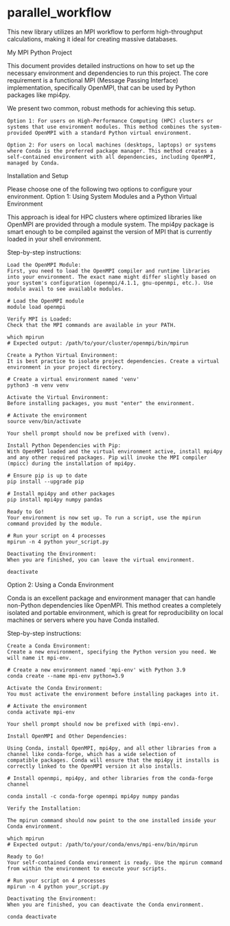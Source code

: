 # parallel_workflow
This new library utilizes an MPI workflow to perform high-throughput calculations, making it ideal for creating massive databases.


My MPI Python Project

This document provides detailed instructions on how to set up the necessary environment and dependencies to run this project. The core requirement is a functional MPI (Message Passing Interface) implementation, specifically OpenMPI, that can be used by Python packages like mpi4py.

We present two common, robust methods for achieving this setup.

    Option 1: For users on High-Performance Computing (HPC) clusters or systems that use environment modules. This method combines the system-provided OpenMPI with a standard Python virtual environment.

    Option 2: For users on local machines (desktops, laptops) or systems where Conda is the preferred package manager. This method creates a self-contained environment with all dependencies, including OpenMPI, managed by Conda.

Installation and Setup

Please choose one of the following two options to configure your environment.
Option 1: Using System Modules and a Python Virtual Environment

This approach is ideal for HPC clusters where optimized libraries like OpenMPI are provided through a module system. The mpi4py package is smart enough to be compiled against the version of MPI that is currently loaded in your shell environment.

Step-by-step instructions:

    Load the OpenMPI Module:
    First, you need to load the OpenMPI compiler and runtime libraries into your environment. The exact name might differ slightly based on your system's configuration (openmpi/4.1.1, gnu-openmpi, etc.). Use module avail to see available modules.

    # Load the OpenMPI module
    module load openmpi

    Verify MPI is Loaded:
    Check that the MPI commands are available in your PATH.

    which mpirun
    # Expected output: /path/to/your/cluster/openmpi/bin/mpirun

    Create a Python Virtual Environment:
    It is best practice to isolate project dependencies. Create a virtual environment in your project directory.

    # Create a virtual environment named 'venv'
    python3 -m venv venv

    Activate the Virtual Environment:
    Before installing packages, you must "enter" the environment.

    # Activate the environment
    source venv/bin/activate

    Your shell prompt should now be prefixed with (venv).

    Install Python Dependencies with Pip:
    With OpenMPI loaded and the virtual environment active, install mpi4py and any other required packages. Pip will invoke the MPI compiler (mpicc) during the installation of mpi4py.

    # Ensure pip is up to date
    pip install --upgrade pip

    # Install mpi4py and other packages
    pip install mpi4py numpy pandas

    Ready to Go!
    Your environment is now set up. To run a script, use the mpirun command provided by the module.

    # Run your script on 4 processes
    mpirun -n 4 python your_script.py

    Deactivating the Environment:
    When you are finished, you can leave the virtual environment.

    deactivate

Option 2: Using a Conda Environment

Conda is an excellent package and environment manager that can handle non-Python dependencies like OpenMPI. This method creates a completely isolated and portable environment, which is great for reproducibility on local machines or servers where you have Conda installed.

Step-by-step instructions:

    Create a Conda Environment:
    Create a new environment, specifying the Python version you need. We will name it mpi-env.

    # Create a new environment named 'mpi-env' with Python 3.9
    conda create --name mpi-env python=3.9

    Activate the Conda Environment:
    You must activate the environment before installing packages into it.

    # Activate the environment
    conda activate mpi-env

    Your shell prompt should now be prefixed with (mpi-env).

    Install OpenMPI and Other Dependencies:
    
    Using Conda, install OpenMPI, mpi4py, and all other libraries from a channel like conda-forge, which has a wide selection of        compatible packages. Conda will ensure that the mpi4py it installs is correctly linked to the OpenMPI version it also installs.

    # Install openmpi, mpi4py, and other libraries from the conda-forge channel
    
    conda install -c conda-forge openmpi mpi4py numpy pandas

    Verify the Installation:
    
    The mpirun command should now point to the one installed inside your Conda environment.

    which mpirun
    # Expected output: /path/to/your/conda/envs/mpi-env/bin/mpirun

    Ready to Go!
    Your self-contained Conda environment is ready. Use the mpirun command from within the environment to execute your scripts.

    # Run your script on 4 processes
    mpirun -n 4 python your_script.py

    Deactivating the Environment:
    When you are finished, you can deactivate the Conda environment.

    conda deactivate
